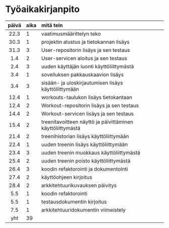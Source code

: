 # Työaikakirjanpito

| päivä | aika | mitä tein                                                  |
| :---: | :--- | :--------------------------------------------------------- |
| 22.3  | 1    | vaatimusmäärittelyn teko                                   |
| 30.3  | 1    | projektin alustus ja tietokannan lisäys                    |
| 31.3  | 3    | User-repositorin lisäys ja sen testaus                     |
|  1.4  | 2    | User-servicen aloitus ja sen testaus                       |
|  2.4  | 3    | uuden käyttäjän luonti käyttöliittymästä                   |
|  3.4  | 1    | sovelluksen pakkauskaavion lisäys                          |
|  3.4  | 3    | sisään- ja uloskirjautumisen lisäys käyttöliittymään       |
| 12.4  | 1    | workouts-taulukon lisäys tietokantaan                      |
| 12.4  | 2    | Workout-repositorin lisäys ja sen testaus                  |
| 14.4  | 2    | Workout-servicen lisäys ja sen testaus                     |
| 15.4  | 2    | treenitavoitteen näyttö ja päivittäminen käyttöliittymästä |
| 21.4  | 2    | treenihistorian lisäys käyttöliittymään                    |
| 22.4  | 1    | uuden treenin lisäys käyttöliittymään                      |
| 23.4  | 3    | uuden treenin muokkaus käyttöliittymästä                   |
| 25.4  | 2    | uuden treenin poisto käyttöliittymästä                     |
| 26.4  | 3    | koodin refaktorointi ja dokumentointi                      |
| 27.4  | 2    | käyttöohjeen kirjoitus                                     |
| 28.4  | 2    | arkkitehtuurikuvauksen päivitys                            |
|  5.5  | 1    | koodin refaktorointi                                       |
|  5.5  | 1    | testausdokumentin kirjoitus                                |
|  7.5  | 1    | arkkitehtuuridokumentin viimeistely                        |
|  yht  | 39   |                                                            |
